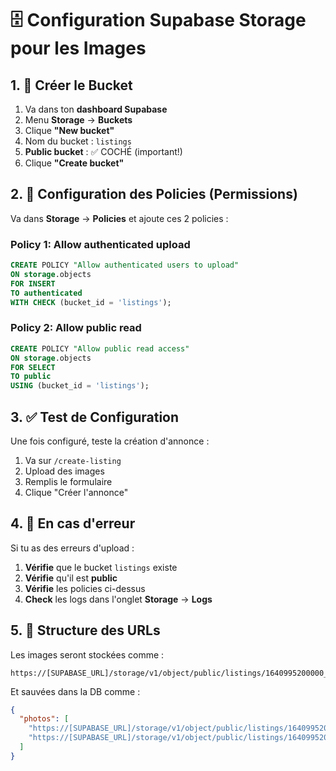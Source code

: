 # 🗄️ Configuration Supabase Storage pour les Images

## 1. 📂 Créer le Bucket

1. Va dans ton **dashboard Supabase**
2. Menu **Storage** → **Buckets**
3. Clique **"New bucket"**
4. Nom du bucket : `listings`
5. **Public bucket** : ✅ COCHÉ (important!)
6. Clique **"Create bucket"**

## 2. 🔐 Configuration des Policies (Permissions)

Va dans **Storage** → **Policies** et ajoute ces 2 policies :

### Policy 1: Allow authenticated upload
```sql
CREATE POLICY "Allow authenticated users to upload"
ON storage.objects
FOR INSERT
TO authenticated
WITH CHECK (bucket_id = 'listings');
```

### Policy 2: Allow public read
```sql
CREATE POLICY "Allow public read access"
ON storage.objects
FOR SELECT
TO public
USING (bucket_id = 'listings');
```

## 3. ✅ Test de Configuration

Une fois configuré, teste la création d'annonce :
1. Va sur `/create-listing`
2. Upload des images
3. Remplis le formulaire
4. Clique "Créer l'annonce"

## 4. 🔧 En cas d'erreur

Si tu as des erreurs d'upload :
1. **Vérifie** que le bucket `listings` existe
2. **Vérifie** qu'il est **public**
3. **Vérifie** les policies ci-dessus
4. **Check** les logs dans l'onglet **Storage** → **Logs**

## 5. 📱 Structure des URLs

Les images seront stockées comme :
```
https://[SUPABASE_URL]/storage/v1/object/public/listings/1640995200000_abc123.jpg
```

Et sauvées dans la DB comme :
```json
{
  "photos": [
    "https://[SUPABASE_URL]/storage/v1/object/public/listings/1640995200000_abc123.jpg",
    "https://[SUPABASE_URL]/storage/v1/object/public/listings/1640995200000_def456.jpg"
  ]
}
```